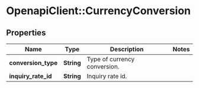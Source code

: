 # OpenapiClient::CurrencyConversion

## Properties
Name | Type | Description | Notes
------------ | ------------- | ------------- | -------------
**conversion_type** | **String** | Type of currency conversion. | 
**inquiry_rate_id** | **String** | Inquiry rate id. | 



